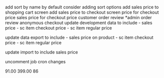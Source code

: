 
add sort by name by default
consider adding sort options
add sales price to shopping cart screen
add sales price to checkout screen
price for checkout price
sales price for checkout price
customer order review
*admin order review
anonymous checkout
update development data to include
    - sales price
    - sc item checkout price
    - sc item regular price

update data export to include
    - sales price on product
    - sc item checkout price
    - sc item regular price

update import to include sales price

uncomment job cron changes

91.00
399.00
86

